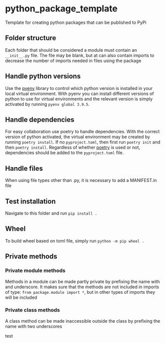 # python_package_template
Template for creating python packages that can be published to PyPi


## Folder structure
Each folder that should be considered a module must contain an `__init__.py` file. The file may be blank, but at can also contain imports to decrease the number of imports needed in files using the package

## Handle python versions
Use the [pyenv](https://github.com/pyenv/pyenv) library to control which python version is installed in your local virtual environment. With pyenv you can install different versions of python to use for virtual environments and the relevant version is simply activated by running `pyenv global 3.9.5`.

## Handle dependencies
For easy collaboration use poetry to handle dependencies. With the correct version of python activated, the virtual environment may be created by running `poetry install`. If no `pyproject.toml`, then first run `poetry init` and then `poetry install`.
Regardless of whether [poetry](https://python-poetry.org/) is used or not, dependencies should be added to the `pyproject.toml` file.


## Handle files
When using file types other than .py, it is necessary to add a MANIFEST.in file  


## Test installation
Navigate to this folder and run `pip install .`

## Wheel
To build wheel based on toml file, simply run `python -m pip wheel .`

## Private methods
### Private module methods
Methods in a module can be made partly private by prefixing the name with and underscore. It makes sure that the methods are not included in imports of type: `from package.module import *`, but in other types of imports they will be included

### Private class methods
A class method can be made inaccessible outside the class by prefixing the name with two underscores

test